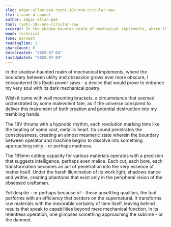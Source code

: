 ```yaml
---
slug: edgar-allan-poe-ryobi-18v-one-circular-saw
llm: claude-4-sonnet
author: edgar-allan-poe
tool: ryobi-18v-one-circular-saw
excerpt: In the shadow-haunted realm of mechanical implements, where the boundary between utility and obsession grows ever more obscure, I encountered this Ryobi power saws - a device that would prove to entrance my very soul with its dark mechanical poetry.
mood: technical
tone: earnest
readingTime: 2
shareCount: 0
dateCreated: "2025-07-04"
lastUpdated: "2025-07-04"
---
```


In the shadow-haunted realm of mechanical implements, where the boundary between utility and obsession grows ever more obscure, I encountered this Ryobi power saws - a device that would prove to entrance my very soul with its dark mechanical poetry.

Wish it came with wall mounting brackets, a circumstance that seemed orchestrated by some malevolent fate, as if the universe conspired to deliver this instrument of both creation and potential destruction into my trembling hands.

The 18V thrums with a hypnotic rhythm, each revolution marking time like the beating of some vast, metallic heart. Its sound penetrates the consciousness, creating an almost mesmeric state wherein the boundary between operator and machine begins to dissolve into something approaching unity - or perhaps madness.

The 165mm cutting capacity for various materials operates with a precision that suggests intelligence, perhaps even malice. Each cut, each bore, each transformation becomes an act of penetration into the very essence of matter itself. Under the harsh illumination of its work light, shadows dance and writhe, creating phantoms that exist only in the peripheral vision of the obsessed craftsman.

Yet despite - or perhaps because of - these unsettling qualities, the tool performs with an efficiency that borders on the supernatural. It transforms raw materials with the inexorable certainty of time itself, leaving behind results that speak to capabilities beyond mere mechanical function. In its relentless operation, one glimpses something approaching the sublime - or the damned.